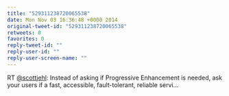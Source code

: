 ```yaml
---
title: "529311238720065538"
date: Mon Nov 03 16:36:48 +0000 2014
original-tweet-id: "529311238720065538"
retweets: 0
favorites: 0
reply-tweet-id: ""
reply-user-id: ""
reply-user-screen-name: ""
---
```

RT <a href="https://twitter.com/scottjehl">@scottjehl</a>: Instead of asking if Progressive Enhancement is needed, ask your users if a fast, accessible, fault-tolerant, reliable servi…
